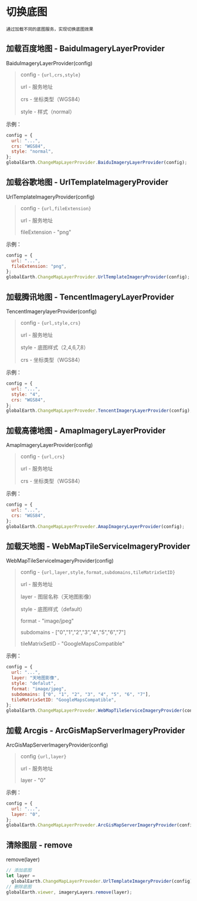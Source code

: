 <!-- 切换底图 -->

# 切换底图

`通过加载不同的底图服务，实现切换底图效果`

## 加载百度地图 - BaiduImageryLayerProvider

BaiduImageryLayerProvider(config)

> config - `{url,crs,style}`
>
> url - 服务地址
>
> crs - 坐标类型（WGS84）
>
> style - 样式（normal）

示例：

```js
config = {
  url: "...",
  crs: "WGS84",
  style: "normal",
};
globalEarth.ChangeMapLayerProvider.BaiduImageryLayerProvider(config);
```

## 加载谷歌地图 - UrlTemplateImageryProvider

UrlTemplateImageryProvider(config)

> config - `{url,fileExtension}`
>
> url - 服务地址
>
> fileExtension - "png"

示例：

```js
config = {
  url: "...",
  fileExtension: "png",
};
globalEarth.ChangeMapLayerProvider.UrlTemplateImageryProvider(config);
```

## 加载腾讯地图 - TencentImageryLayerProvider

TencentImagerylayerProvider(config)

> config - `{url,style,crs}`
>
> url - 服务地址
>
> style - 底图样式（2,4,6,7,8）
>
> crs - 坐标类型（WGS84）

示例：

```js
config = {
  url: "...",
  style: "4",
  crs: "WGS84",
};
globalEarth.ChangeMapLayerProveder.TencentImageryLayerProvider(config);
```

## 加载高德地图 - AmapImageryLayerProvider

AmapImageryLayerProvider(config)

> config - `{url,crs}`
>
> url - 服务地址
>
> crs - 坐标类型（WGS84）

示例：

```js
config = {
  url: "...",
  crs: "WGS84",
};
globalEarth.ChangeMapLayerProveder.AmapImageryLayerProvider(config);
```

## 加载天地图 - WebMapTileServiceImageryProvider

WebMapTileServiceImageryProvider(config)

> config - `{url,layer,style,format,subdomains,tileMatrixSetID}`
>
> url - 服务地址
>
> layer - 图层名称（天地图影像）
>
> style - 底图样式（default）
>
> format - "image/jpeg"
>
> subdomains - ["0","1","2","3","4","5","6","7"]
>
> tileMatrixSetID - "GoogleMapsCompatible"

示例：

```js
config = {
  url: "...",
  layer: "天地图影像",
  style: "defalut",
  format: "image/jpeg",
  subdomains: ["0", "1", "2", "3", "4", "5", "6", "7"],
  tileMatrixSetID: "GoogleMapsCompatible",
};
globalEarth.ChangeMapLayerProveder.WebMapTileServiceImageryProvider(config);
```

## 加载 Arcgis - ArcGisMapServerImageryProvider

ArcGisMapServerImageryProvider(config)

> config `{url,layer}`
>
> url - 服务地址
>
> layer - "0"

示例：

```js
config = {
  url: "...",
  layer: "0",
};
globalEarth.ChangeMapLayerProveder.ArcGisMapServerImageryProvider(config);
```

## 清除图层 - remove

remove(layer)

```js
// 添加底图
let layer =
  globalEarth.ChangeMapLayerProveder.UrlTemplateImageryProvider(config);
// 删除底图
globalEarth.viewer, imageryLayers.remove(layer);
```
